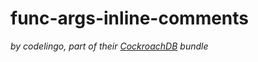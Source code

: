 # func-args-inline-comments

 _by codelingo, part of their [CockroachDB](https://github.com/cockroachdb/cockroach) bundle_